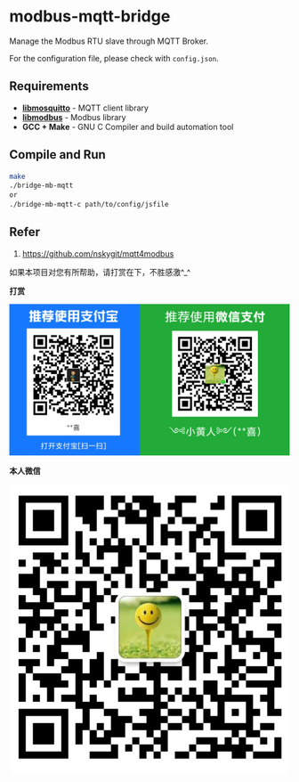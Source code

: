 # modbus-mqtt-bridge
Manage the Modbus RTU slave through MQTT Broker.

For the configuration file, please check with `config.json`.

## Requirements
* [**libmosquitto**](https://mosquitto.org/man/libmosquitto-3.html) - MQTT client library
* [**libmodbus**](http://libmodbus.org/) - Modbus library
* **GCC + Make** - GNU C Compiler and build automation tool

## Compile and Run

```bash
make
./bridge-mb-mqtt
or
./bridge-mb-mqtt-c path/to/config/jsfile
```


## Refer
1. https://github.com/nskygit/mqtt4modbus

如果本项目对您有所帮助，请打赏在下，不胜感激^_^

**打赏**

![pay](https://github.com/hyx-work/modbus-mqtt-bridge/raw/master/img/pay.png)

**本人微信**

![image](./img/wx.jpg)
